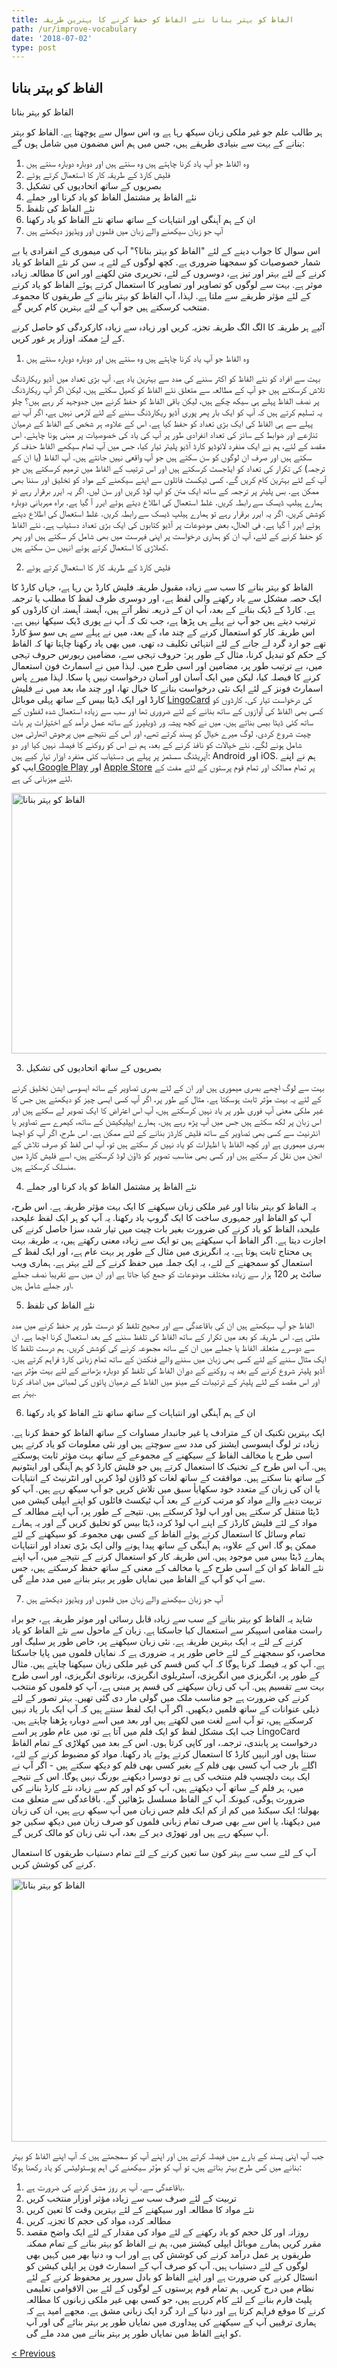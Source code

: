 ```yaml
---
title: الفاظ کو بہتر بنانا نئے الفاظ کو حفظ کرنے کا بہترین طریقہ
path: /ur/improve-vocabulary
date: '2018-07-02'
type: post
---
```

## الفاظ کو بہتر بنانا
الفاظ کو بہتر بنانا

ہر طالب علم جو غیر ملکی زبان سیکھ رہا ہے وہ اس سوال سے پوچھتا ہے. الفاظ کو بہتر بنانے کے بہت سے بنیادی طریقے ہیں، جس میں ہم اس مضمون میں شامل ہوں گے:
1. وہ الفاظ جو آپ یاد کرنا چاہتے ہیں وہ سنتے ہیں اور دوبارہ دوبارہ سنتے ہیں
2. فلیش کارڈ کے طریقہ کار کا استعمال کرتے ہوئے
3. بصریوں کے ساتھ اتحادیوں کی تشکیل
4. نئے الفاظ پر مشتمل الفاظ کو یاد کرنا اور جملے
5. نئے الفاظ کی تلفظ
6. ان کے ہم آہنگی اور انتباہات کے ساتھ ساتھ نئے الفاظ کو یاد رکھنا
7. آپ جو زبان سیکھنے والے زبان میں فلموں اور ویڈیوز دیکھتے ہیں

اس سوال کا جواب دینے کے لئے "الفاظ کو بہتر بنانا؟" آپ کی میموری کے انفرادی یا بے شمار خصوصیات کو سمجھنا ضروری ہے. کچھ لوگوں کے لئے یہ سن کر نئے الفاظ کو یاد کرنے کے لئے بہتر اور تیز ہے، دوسروں کے لئے، تحریری متن لکھنے اور اس کا مطالعہ زیادہ موثر ہے. بہت سے لوگوں کو تصاویر اور تصاویر کا استعمال کرتے ہوئے الفاظ کو یاد کرنے کے لئے مؤثر طریقے سے ملتا ہے. لہذا، آپ الفاظ کو بہتر بنانے کے طریقوں کا مجموعہ منتخب کرسکتے ہیں جو آپ کے لئے بہترین کام کریں گے.

آئیے ہر طریقہ کا الگ الگ طریقہ تجزیہ کریں اور زیادہ سے زیادہ کارکردگی کو حاصل کرنے کے لۓ ممکنہ اوزار پر غور کریں.

1. وہ الفاظ جو آپ یاد کرنا چاہتے ہیں وہ سنتے ہیں اور دوبارہ دوبارہ سنتے ہیں

بہت سے افراد کو نئے الفاظ کو اکثر سننے کی مدد سے بہترین یاد ہے.
آپ بڑی تعداد میں آڈیو ریکارڈنگ تلاش کرسکتے ہیں جو آپ کے مطالعہ سے متعلق نئے الفاظ کو کھیل سکتے ہیں، لیکن اگر آپ ریکارڈنگ پر نصف الفاظ پہلے ہی سیکھ چکے ہیں، لیکن باقی الفاظ کو حفظ کرنے میں جدوجہد کر رہے ہیں؟ چلو یہ تسلیم کرتے ہیں کہ آپ کو ایک بار پھر پوری آڈیو ریکارڈنگ سننے کے لئے لازمی نہیں ہے، اگر آپ نے پہلے سے ہی الفاظ کی ایک بڑی تعداد کو حفظ کیا ہے. اس کے علاوہ، ہر شخص کے الفاظ کے درمیان تنازعے اور ضوابط کے سائز کی تعداد انفرادی طور پر آپ کی یاد کی خصوصیات پر مبنی ہونا چاہئے.
اس مقصد کے لئے، ہم نے ایک منفرد لائوڈیو کارڈ آڈیو پلیئر تیار کیا، جس میں آپ تمام سیکھے الفاظ حذف کر سکتے ہیں اور صرف ان لوگوں کو سن سکتے ہیں جو آپ واقعی نہیں جانتے ہیں. آپ الفاظ (یا ان کے ترجمہ) کی تکرار کی تعداد کو ایڈجسٹ کرسکتے ہیں اور اس ترتیب کے الفاظ میں ترمیم کرسکتے ہیں جو آپ کے لئے بہترین کام کریں گے.
کسی ٹیکسٹ فائلوں سے اپنے سیکھنے کے مواد کو تخلیق اور سننا بھی ممکن ہے. بس پلیئر پر ترجمہ کے ساتھ ایک متن کو اپ لوڈ کریں اور سن لیں.
اگر یہ ایرر برقرار رہے تو ہمارے ہیلپ ڈیسک سے رابطہ کریں. غلط استعمال کی اطلاع دیتے ہوئے ایرر آ گیا ہے. براہ مہربانی دوبارہ کوشش کریں. اگر یہ ایرر برقرار رہے تو ہمارے ہیلپ ڈیسک سے رابطہ کریں. غلط استعمال کی اطلاع دیتے ہوئے ایرر آ گیا ہے.
فی الحال، بعض موضوعات پر آڈیو کتابوں کی ایک بڑی تعداد دستیاب ہے. نئے الفاظ کو حفظ کرنے کے لئے، آپ ان کو ہماری درخواست پر اپنی فہرست میں بھی شامل کر سکتے ہیں اور پھر کھلاڑی کا استعمال کرتے ہوئے انہیں سن سکتے ہیں.

2. فلیش کارڈ کے طریقہ کار کا استعمال کرتے ہوئے

الفاظ کو بہتر بنانے کا سب سے زیادہ مقبول طریقہ فلیش کارڈ بن رہا ہے، جہاں کارڈ کا ایک حصہ مشکل سے یاد رکھنے والی لفظ ہے، اور دوسری طرف لفظ کا مطلب یا ترجمہ ہے.
کارڈ کے ڈیک بنانے کے بعد، آپ ان کے ذریعہ نظر آتے ہیں، آہستہ آہستہ ان کارڈوں کو ترتیب دیتے ہیں جو آپ نے پہلے ہی پڑھا ہے، جب تک کہ آپ نے پوری ڈیک سیکھا نہیں ہے.
اس طریقہ کار کو استعمال کرنے کے چند ماہ کے بعد، میں نے پہلے سے ہی سو سؤ کارڈ تھے جو ارد گرد لے جانے کے لئے انتہائی تکلیف دہ تھی.
میں بھی یاد رکھنا چاہتا تھا کہ الفاظ کے حکم کو تبدیل کرنا، مثال کے طور پر: حروف تہجی سے، مضامین ریورس حروف تہجی میں، بے ترتیب طور پر، مضامین اور اسی طرح میں.
لہذا میں نے اسمارٹ فون استعمال کرنے کا فیصلہ کیا، لیکن میں ایک آسان اور آسان درخواست نہیں پا سکا. لہذا میرے پاس اسمارٹ فونز کے لئے ایک نئی درخواست بنانے کا خیال تھا، اور چند ماہ بعد میں نے فلیش کارڈ اور ایک ڈیٹا بیس کے ساتھ پہلی موبائل <a href="https://lingocard.com" target="_blank" rel="noopener">LingoCard</a> کی درخواست تیار کی. کارڈوں کو کسی بھی الفاظ کی آوازوں کے ساتھ بنانے کے لئے ضروری تھا اور سب سے زیادہ استعمال شدہ لفظوں کے ساتھ کئی ڈیٹا بیس بناتے ہیں. میں نے کچھ پیشہ ور ڈویلپرز کے ساتھ عمل درآمد کے اختیارات پر بات چیت شروع کردی. لوگ میرے خیال کو پسند کرتے تھے، اور اس کے نتیجے میں پرجوش اتھارٹی میں شامل ہونے لگے. نئے خیالات کو نافذ کرنے کے بعد، ہم نے اس کو روکنے کا فیصلہ نہیں کیا اور دو آپریٹنگ سسٹمز پر پہلے ہی دستیاب کئی منفرد اوزار تیار کیے ہیں: Android اور iOS. ہم نے اپنے ایپ کو<a href="https://play.google.com/store/apps/details?id=com.lingocard.lingocard" target="_blank" rel="noopener"> Google Play</a> اور <a href="https://itunes.apple.com/us/app/lingocard/id1217076835?mt=8" target="_blank" rel="noopener">Apple Store</a> پر تمام ممالک اور تمام قوم پرستوں کے لئے مفت کے لئے میزبانی کی ہے.

<img class="aligncenter wp-image-7043" src="../images/2018/05/flash-card-Just-develop.png" alt="الفاظ کو بہتر بنانا" width="625" height="417" />

3. بصریوں کے ساتھ اتحادیوں کی تشکیل

بہت سے لوگ اچھے بصری میموری ہیں اور ان کے لئے بصری تصاویر کے ساتھ ایسوسی ایشن تخلیق کرنے کے لئے یہ بہت مؤثر ثابت ہوسکتا ہے. مثال کے طور پر، اگر آپ کسی ایسی چیز کو دیکھتے ہیں جس کا غیر ملکی معنی آپ فوری طور پر یاد نہیں کرسکتے ہیں، آپ اس اعتراض کا ایک تصویر لے سکتے ہیں اور اس زبان پر لکھ سکتے ہیں جس میں آپ پڑھ رہے ہیں.
ہمارے ایپلیکیشن کے ساتھ، کیمرے سے تصاویر یا انٹرنیٹ سے کسی بھی تصاویر کے ساتھ فلیش کارڈز بنانے کے لئے ممکن ہے.
اس طرح، اگر آپ کو اچھا بصری میموری ہے اور کچھ الفاظ یا اظہارات کو یاد نہیں کر سکتے ہیں تو، آپ اس لفظ کو صرف تلاش کے انجن میں نقل کر سکتے ہیں اور کسی بھی مناسب تصویر کو ڈاؤن لوڈ کرسکتے ہیں، اسے فلیش کارڈ میں منسلک کرسکتے ہیں.

4. نئے الفاظ پر مشتمل الفاظ کو یاد کرنا اور جملے

یہ الفاظ کو بہتر بنانا اور غیر ملکی زبان سیکھنے کا ایک بہت مؤثر طریقہ ہے. اس طرح، آپ کو الفاظ اور جمہوری ساخت کا ایک گروپ یاد رکھنا. یہ آپ کو ہر ایک لفظ علیحدہ علیحدہ الفاظ کو یاد کرنے کی ضرورت بغیر بات چیت میں تیار شدہ سزا حاصل کرنے کی اجازت دیتا ہے.
اگر الفاظ آپ سیکھتے ہیں تو ایک سے زیادہ معنی رکھتے ہیں، یہ طریقہ بہت ہی محتاج ثابت ہوتا ہے. یہ انگریزی میں مثال کے طور پر بہت عام ہے، اور ایک لفظ کے استعمال کو سمجھنے کے لئے، یہ ایک جملہ میں حفظ کرنے کے لئے بہتر ہے.
ہماری ویب سائٹ پر 120 ہزار سے زیادہ مختلف موضوعات کو جمع کیا جاتا ہے اور ان میں سے تقریبا نصف جملے اور جملے شامل ہیں.

5. نئے الفاظ کی تلفظ

الفاظ جو آپ سیکھتے ہیں ان کی باقاعدگی سے اور صحیح تلفظ کو درست طور پر حفظ کرنے میں مدد ملتی ہے.
اس طریقہ کو بعد میں تکرار کے ساتھ الفاظ کی تلفظ سننے کے بعد استعمال کرنا اچھا ہے.
ان سے دوسرے متعلقہ الفاظ یا جملے میں ان کے ساتھ مجموعہ کرنے کی کوشش کریں.
ہم درست تلفظ کا ایک مثال سننے کے لئے کسی بھی زبان میں سننے والے فنکشن کے ساتھ تمام زبانی کارڈ فراہم کرتے ہیں.
آڈیو پلیئر شروع کرنے کے بعد یہ روکنے کے دوران الفاظ کی تلفظ کو دوبارہ بڑھانے کے لئے بہت مؤثر ہے، اور اس مقصد کے لئے پلیئر کے ترتیبات کے مینو میں الفاظ کے درمیان پائوں کی لمبائی میں اضافہ کرنا بہتر ہے.

6. ان کے ہم آہنگی اور انتباہات کے ساتھ ساتھ نئے الفاظ کو یاد رکھنا

ایک بہترین تکنیک ان کے مترادف یا غیر جانبدار مساوات کے ساتھ الفاظ کو حفظ کرنا ہے.
زیادہ تر لوگ ایسوسی ایشنز کی مدد سے سوچتے ہیں اور نئی معلومات کو یاد کرتے ہیں اسی طرح یا مخالف الفاظ کے سیکھنے کے مجموعے کے ساتھ بہت مؤثر ثابت ہوسکتے ہیں.
آپ اس طرح کے تخنیک کا استعمال کرتے ہیں جو فلیش کارڈ کو ہم آہنگی اور اینٹونیم کے ساتھ بنا سکتے ہیں.
موافقت کے ساتھ لغات کو ڈاؤن لوڈ کریں اور انٹرنیٹ کے انتباہات یا ان کی زبان کے متعدد خود سکھایأ سبق میں تلاش کریں جو آپ سیکھ رہے ہیں. آپ کو تربیت دینے والے مواد کو مرتب کرنے کے بعد آپ ٹیکسٹ فائلوں کو اپنے ایپلی کیشن میں ڈیٹا منتقل کر سکتے ہیں اور اپ لوڈ کرسکتے ہیں. نتیجے کے طور پر، آپ اپنے مطالعہ کے مواد کے لئے فلیش کارڈز کے اپنے اپ لوڈ کردہ ڈیٹا بیس کو تخلیق کریں گے اور یہ ہمارے تمام وسائل کا استعمال کرتے ہوئے الفاظ کے کسی بھی مجموعہ کو سیکھنے کے لئے ممکن ہو گا.
اس کے علاوہ، ہم آہنگی کے ساتھ پیدا ہونے والی ایک بڑی تعداد اور انتباہات ہمارے ڈیٹا بیس میں موجود ہیں.
اس طریقہ کار کو استعمال کرنے کے نتیجے میں، آپ اپنے نئے الفاظ کو ان کے اسی طرح کے یا مخالف کے معنی کے ساتھ حفظ کرسکتے ہیں، جس سے آپ کو آپ کے الفاظ میں نمایاں طور پر بہتر بنانے میں مدد ملے گی.

7. آپ جو زبان سیکھنے والے زبان میں فلموں اور ویڈیوز دیکھتے ہیں

شاید یہ الفاظ کو بہتر بنانے کے سب سے زیادہ قابل رسائی اور موثر طریقہ ہے، جو براہ راست مقامی اسپیکر سے استعمال کیا جاسکتا ہے.
زبان کے ماحول سے نئے الفاظ کو یاد کرنے کے لئے یہ ایک بہترین طریقہ ہے. نئی زبان سیکھنے پر، خاص طور پر سلیگ اور محاصرہ کو سمجھنے کے لئے خاص طور پر یہ ضروری ہے کہ نمایاں فلموں میں پایا جاسکتا ہے.
آپ کو یہ فیصلہ کرنا ہوگا کہ آپ کس قسم کی غیر ملکی زبان سیکھنا چاہتے ہیں. مثال کے طور پر، انگریزی میں انگریزی، آسٹریلوی انگریزی، برتانوی انگریزی، اور اسی طرح بہت سے تقسیم ہیں. آپ کی زبان سیکھنے کی قسم پر مبنی ہے، آپ کو فلموں کو منتخب کرنے کی ضرورت ہے جو مناسب ملک میں گولی مار دی گئی تھیں.
بہتر تصور کے لئے ذیلی عنوانات کے ساتھ فلمیں دیکھیں. اگر آپ ایک لفظ سنتے ہیں کہ آپ ایک بار یاد نہیں کرسکتے ہیں، تو آپ اسے لغت میں لکھتے ہیں اور بعد میں اسے دوبارہ پڑھنا چاہتے ہیں.
جب ایک مشکل لفظ کو ایک فلم میں آتا ہے تو، میں عام طور پر اسے LingoCard درخواست پر پابندی، ترجمہ، اور کاپی کرتا ہوں. اس کے بعد میں کھلاڑی کے تمام الفاظ سنتا ہوں اور انہیں کارڈ کا استعمال کرتے ہوئے یاد رکھنا.
مواد کو مضبوط کرنے کے لئے، اگلے بار جب آپ کسی بھی فلم کے بغیر کسی بھی فلم کو دیکھ سکتے ہیں - اگر آپ نے ایک بہت دلچسپ فلم منتخب کی ہے تو دوسرا دیکھنے بورنگ نہیں ہوگا.
اس کے نتیجے میں، ہر فلم کے ساتھ آپ دیکھتے ہیں، آپ کو کم اور کم سے زیادہ نئے کارڈ بنانے کی ضرورت ہوگی، کیونکہ آپ کے الفاظ مسلسل بڑھائیں گے.
باقاعدگی سے متعلق مت بھولنا؛ ایک سیکنڈ میں کم از کم ایک فلم جس زبان میں آپ سیکھ رہے ہیں، ان کی زبان میں دیکھنا، یا اس سے بھی صرف تمام زبانی فلموں کو صرف زبان میں دیکھ سکیں جو آپ سیکھ رہے ہیں اور تھوڑی دیر کے بعد، آپ نئی زبان کو مالک کریں گے.

آپ کے لئے سب سے بہتر کون سا تعین کرنے کے لئے تمام دستیاب طریقوں کا استعمال کرنے کی کوشش کریں.

<img class="aligncenter wp-image-7582" src="../images/2018/05/learn-foreign-language.jpg" alt="الفاظ کو بہتر بنانا" width="720" height="421" />

جب آپ اپنی پسند کے بارے میں فیصلہ کرتے ہیں اور اپنے آپ کو سمجھتے ہیں کہ آپ اپنے الفاظ کو بہتر بنانے میں کس طرح بہتر بناتے ہیں، تو آپ کو مؤثر سیکھنے کی اہم پوسٹولیٹس کو یاد رکھنا ہوگا:
1. باقاعدگی سے. آپ ہر روز مشق کرنے کی ضرورت ہے.
2. تربیت کے لئے صرف سب سے زیادہ مؤثر اوزار منتخب کریں
3. نئے مواد کا مطالعہ اور سیکھنے کے لئے بہترین وقت کا تعین کریں
4. مطالعہ کردہ مواد کی حجم کا تجزیہ کریں
5. روزانہ اور کل حجم کو یاد رکھنے کے لئے مواد کی مقدار کے لئے ایک واضح مقصد مقرر کریں
ہمارے موبائل ایپلی کیشنز میں، ہم نے الفاظ کو بہتر بنانے کے تمام ممکنہ طریقوں پر عمل درآمد کرنے کی کوشش کی ہے اور اب وہ دنیا بھر میں کہیں بھی لوگوں کے لئے دستیاب ہیں. آپ کو صرف آپ کے اسمارٹ فون پر اپلی کیشن کو انسٹال کرنے کی ضرورت ہے اور اپنے الفاظ کو بادل سرور پر محفوظ کرنے کے لئے نظام میں درج کریں.
ہم تمام قوم پرستوں کے لوگوں کے لئے بین الاقوامی تعلیمی پلیٹ فارم بنانے کے لئے کام کررہے ہیں، جو کسی بھی غیر ملکی زبانوں کا مطالعہ کرنے کا موقع فراہم کرتا ہے اور دنیا کے ارد گرد ایک زبانی مشق ہے. مجھے امید ہے کہ ہماری ترقییں آپ کے سیکھنے کی پیداوری میں نمایاں طور پر بہتر بنائے گی اور آپ کو اپنے الفاظ میں نمایاں طور پر بہتر بنانے میں مدد ملے گی.

<a href="/ur/flashcards">< Previous</a>